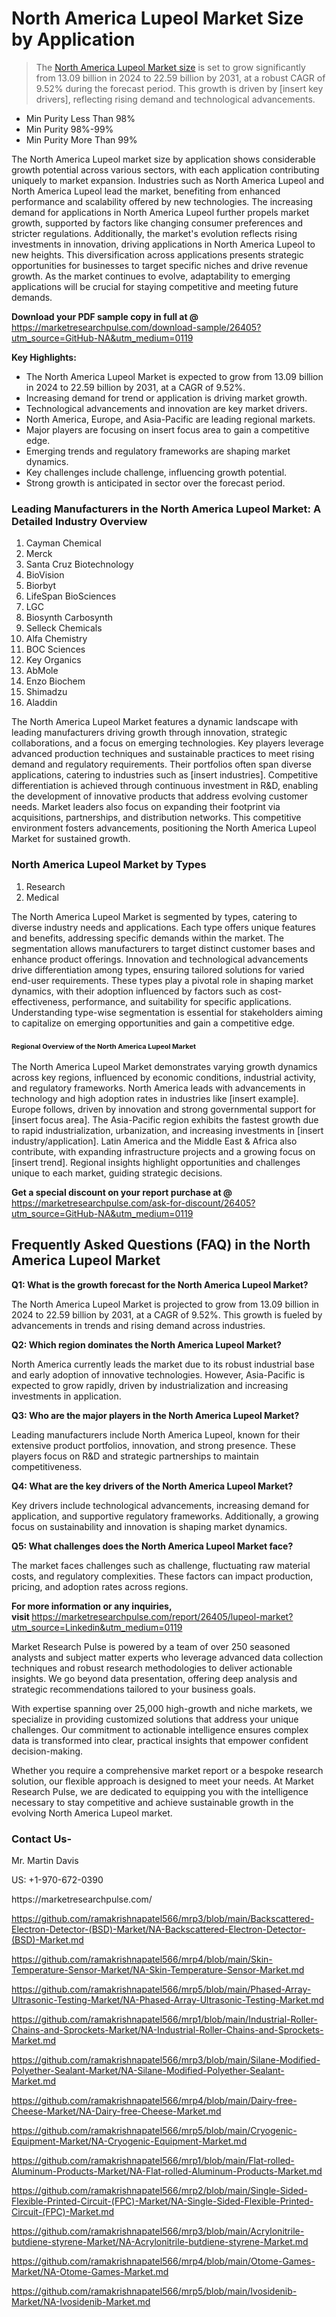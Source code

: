 <h1>North America Lupeol Market&nbsp;Size by Application</h1><blockquote><p>The <a href="https://marketresearchpulse.com/download-sample/26405?utm_source=GitHub-NA&amp;utm_medium=0119">North America Lupeol Market size</a> is set to grow significantly from 13.09 billion in 2024 to 22.59 billion by 2031, at a robust CAGR of 9.52% during the forecast period. This growth is driven by [insert key drivers], reflecting rising demand and technological advancements.</p></blockquote><ul><li>Min Purity Less Than 98%<li> Min Purity 98%-99%<li> Min Purity More Than 99%</li></ul><p>The North America Lupeol market size by application shows considerable growth potential across various sectors, with each application contributing uniquely to market expansion. Industries such as North America Lupeol and North America Lupeol lead the market, benefiting from enhanced performance and scalability offered by new technologies. The increasing demand for applications in North America Lupeol further propels market growth, supported by factors like changing consumer preferences and stricter regulations. Additionally, the market's evolution reflects rising investments in innovation, driving applications in North America Lupeol to new heights. This diversification across applications presents strategic opportunities for businesses to target specific niches and drive revenue growth. As the market continues to evolve, adaptability to emerging applications will be crucial for staying competitive and meeting future demands.</p><p><strong>Download your PDF sample copy in full at @ </strong><a href="https://marketresearchpulse.com/download-sample/26405?utm_source=GitHub-NA&amp;utm_medium=0119">https://marketresearchpulse.com/download-sample/26405?utm_source=GitHub-NA&amp;utm_medium=0119</a></p><p><strong>Key Highlights: </strong></p><ul><li>The North America Lupeol Market is expected to grow from 13.09 billion in 2024 to 22.59 billion by 2031, at a CAGR of 9.52%.</li><li>Increasing demand for trend or application is driving market growth.</li><li>Technological advancements and innovation are key market drivers.</li><li>North America, Europe, and Asia-Pacific are leading regional markets.</li><li>Major players are focusing on insert focus area to gain a competitive edge.</li><li>Emerging trends and regulatory frameworks are shaping market dynamics.</li><li>Key challenges include challenge, influencing growth potential.</li><li>Strong growth is anticipated in sector over the forecast period.</li></ul><h3>Leading Manufacturers in the North America Lupeol Market: A Detailed Industry Overview</h3><ol><li>Cayman Chemical</li><li>Merck</li><li>Santa Cruz Biotechnology</li><li>BioVision</li><li>Biorbyt</li><li>LifeSpan BioSciences</li><li>LGC</li><li>Biosynth Carbosynth</li><li>Selleck Chemicals</li><li>Alfa Chemistry</li><li>BOC Sciences</li><li>Key Organics</li><li>AbMole</li><li>Enzo Biochem</li><li>Shimadzu</li><li>Aladdin</li></ol><div class="flex max-w-full flex-col flex-grow"><div class="min-h-8 text-message flex w-full flex-col items-end gap-2 whitespace-normal break-words [.text-message+&amp;]:mt-5" dir="auto" data-message-author-role="assistant" data-message-id="fd8432e4-4910-450d-b182-61b7bfb0a01f" data-message-model-slug="gpt-4o"><div class="flex w-full flex-col gap-1 empty:hidden first:pt-[3px]"><div class="markdown prose w-full break-words dark:prose-invert light"><p>The North America Lupeol Market features a dynamic landscape with leading manufacturers driving growth through innovation, strategic collaborations, and a focus on emerging technologies. Key players leverage advanced production techniques and sustainable practices to meet rising demand and regulatory requirements. Their portfolios often span diverse applications, catering to industries such as [insert industries]. Competitive differentiation is achieved through continuous investment in R&amp;D, enabling the development of innovative products that address evolving customer needs. Market leaders also focus on expanding their footprint via acquisitions, partnerships, and distribution networks. This competitive environment fosters advancements, positioning the North America Lupeol Market for sustained growth.</p></div></div></div></div><h3>North America Lupeol Market by Types</h3><ol><li>Research<li> Medical</li></ol><div class="flex max-w-full flex-col flex-grow"><div class="min-h-8 text-message flex w-full flex-col items-end gap-2 whitespace-normal break-words [.text-message+&amp;]:mt-5" dir="auto" data-message-author-role="assistant" data-message-id="084470be-0bb7-4664-bddf-5156b4f41249" data-message-model-slug="gpt-4o-mini"><div class="flex w-full flex-col gap-1 empty:hidden first:pt-[3px]"><div class="markdown prose w-full break-words dark:prose-invert light"><p>The North America Lupeol Market is segmented by types, catering to diverse industry needs and applications. Each type offers unique features and benefits, addressing specific demands within the market. The segmentation allows manufacturers to target distinct customer bases and enhance product offerings. Innovation and technological advancements drive differentiation among types, ensuring tailored solutions for varied end-user requirements. These types play a pivotal role in shaping market dynamics, with their adoption influenced by factors such as cost-effectiveness, performance, and suitability for specific applications. Understanding type-wise segmentation is essential for stakeholders aiming to capitalize on emerging opportunities and gain a competitive edge.</p></div></div></div></div><h3><span style="font-size: 11px;">Regional Overview of the North America Lupeol Market</span></h3><div class="flex max-w-full flex-col flex-grow"><div class="min-h-8 text-message flex w-full flex-col items-end gap-2 whitespace-normal break-words [.text-message+&amp;]:mt-5" dir="auto" data-message-author-role="assistant" data-message-id="e9038762-ce64-4e30-91c9-9bd413514231" data-message-model-slug="gpt-4o-mini"><div class="flex w-full flex-col gap-1 empty:hidden first:pt-[3px]"><div class="markdown prose w-full break-words dark:prose-invert light"><p>The North America Lupeol Market demonstrates varying growth dynamics across key regions, influenced by economic conditions, industrial activity, and regulatory frameworks. North America leads with advancements in technology and high adoption rates in industries like [insert example]. Europe follows, driven by innovation and strong governmental support for [insert focus area]. The Asia-Pacific region exhibits the fastest growth due to rapid industrialization, urbanization, and increasing investments in [insert industry/application]. Latin America and the Middle East &amp; Africa also contribute, with expanding infrastructure projects and a growing focus on [insert trend]. Regional insights highlight opportunities and challenges unique to each market, guiding strategic decisions.</p></div></div></div></div><p><strong>Get a special discount on your report purchase at @ </strong><a href="https://marketresearchpulse.com/ask-for-discount/26405?utm_source=GitHub-NA&amp;utm_medium=0119">https://marketresearchpulse.com/ask-for-discount/26405?utm_source=GitHub-NA&amp;utm_medium=0119</a></p><h2>Frequently Asked Questions (FAQ) in the North America Lupeol Market</h2><p><strong>Q1: What is the growth forecast for the North America Lupeol Market?</strong></p><p>The North America Lupeol Market is projected to grow from 13.09 billion in 2024 to 22.59 billion by 2031, at a CAGR of 9.52%. This growth is fueled by advancements in trends and rising demand across industries.</p><p><strong>Q2: Which region dominates the North America Lupeol Market?</strong></p><p>North America currently leads the market due to its robust industrial base and early adoption of innovative technologies. However, Asia-Pacific is expected to grow rapidly, driven by industrialization and increasing investments in application.</p><p><strong>Q3: Who are the major players in the North America Lupeol Market?</strong></p><p>Leading manufacturers include North America Lupeol, known for their extensive product portfolios, innovation, and strong presence. These players focus on R&amp;D and strategic partnerships to maintain competitiveness.</p><p><strong>Q4: What are the key drivers of the North America Lupeol Market?</strong></p><p>Key drivers include technological advancements, increasing demand for application, and supportive regulatory frameworks. Additionally, a growing focus on sustainability and innovation is shaping market dynamics.</p><p><strong>Q5: What challenges does the North America Lupeol Market face?</strong></p><p>The market faces challenges such as challenge, fluctuating raw material costs, and regulatory complexities. These factors can impact production, pricing, and adoption rates across regions.</p><p><strong>For more information or any inquiries, visit&nbsp;</strong><a href="https://marketresearchpulse.com/report/26405/lupeol-market?utm_source=Linkedin&utm_medium=0119">https://marketresearchpulse.com/report/26405/lupeol-market?utm_source=Linkedin&utm_medium=0119</a></p><p>Market Research Pulse is powered by a team of over 250 seasoned analysts and subject matter experts who leverage advanced data collection techniques and robust research methodologies to deliver actionable insights. We go beyond data presentation, offering deep analysis and strategic recommendations tailored to your business goals.</p><p>With expertise spanning over 25,000 high-growth and niche markets, we specialize in providing customized solutions that address your unique challenges. Our commitment to actionable intelligence ensures complex data is transformed into clear, practical insights that empower confident decision-making.</p><p>Whether you require a comprehensive market report or a bespoke research solution, our flexible approach is designed to meet your needs. At Market Research Pulse, we are dedicated to equipping you with the intelligence necessary to stay competitive and achieve sustainable growth in the evolving North America Lupeol market.</p><h3><strong>Contact Us-</strong></h3><p>Mr. Martin Davis</p><p>US: +1-970-672-0390</p><p>https://marketresearchpulse.com/</p><p><a href="https://github.com/ramakrishnapatel566/mrp3/blob/main/Backscattered-Electron-Detector-(BSD)-Market/NA-Backscattered-Electron-Detector-(BSD)-Market.md">https://github.com/ramakrishnapatel566/mrp3/blob/main/Backscattered-Electron-Detector-(BSD)-Market/NA-Backscattered-Electron-Detector-(BSD)-Market.md</a></p><p><a href="https://github.com/ramakrishnapatel566/mrp4/blob/main/Skin-Temperature-Sensor-Market/NA-Skin-Temperature-Sensor-Market.md">https://github.com/ramakrishnapatel566/mrp4/blob/main/Skin-Temperature-Sensor-Market/NA-Skin-Temperature-Sensor-Market.md</a></p><p><a href="https://github.com/ramakrishnapatel566/mrp5/blob/main/Phased-Array-Ultrasonic-Testing-Market/NA-Phased-Array-Ultrasonic-Testing-Market.md">https://github.com/ramakrishnapatel566/mrp5/blob/main/Phased-Array-Ultrasonic-Testing-Market/NA-Phased-Array-Ultrasonic-Testing-Market.md</a></p><p><a href="https://github.com/ramakrishnapatel566/mrp1/blob/main/Industrial-Roller-Chains-and-Sprockets-Market/NA-Industrial-Roller-Chains-and-Sprockets-Market.md">https://github.com/ramakrishnapatel566/mrp1/blob/main/Industrial-Roller-Chains-and-Sprockets-Market/NA-Industrial-Roller-Chains-and-Sprockets-Market.md</a></p><p><a href="https://github.com/ramakrishnapatel566/mrp3/blob/main/Silane-Modified-Polyether-Sealant-Market/NA-Silane-Modified-Polyether-Sealant-Market.md">https://github.com/ramakrishnapatel566/mrp3/blob/main/Silane-Modified-Polyether-Sealant-Market/NA-Silane-Modified-Polyether-Sealant-Market.md</a></p><p><a href="https://github.com/ramakrishnapatel566/mrp4/blob/main/Dairy-free-Cheese-Market/NA-Dairy-free-Cheese-Market.md">https://github.com/ramakrishnapatel566/mrp4/blob/main/Dairy-free-Cheese-Market/NA-Dairy-free-Cheese-Market.md</a></p><p><a href="https://github.com/ramakrishnapatel566/mrp5/blob/main/Cryogenic-Equipment-Market/NA-Cryogenic-Equipment-Market.md">https://github.com/ramakrishnapatel566/mrp5/blob/main/Cryogenic-Equipment-Market/NA-Cryogenic-Equipment-Market.md</a></p><p><a href="https://github.com/ramakrishnapatel566/mrp1/blob/main/Flat-rolled-Aluminum-Products-Market/NA-Flat-rolled-Aluminum-Products-Market.md">https://github.com/ramakrishnapatel566/mrp1/blob/main/Flat-rolled-Aluminum-Products-Market/NA-Flat-rolled-Aluminum-Products-Market.md</a></p><p><a href="https://github.com/ramakrishnapatel566/mrp2/blob/main/Single-Sided-Flexible-Printed-Circuit-(FPC)-Market/NA-Single-Sided-Flexible-Printed-Circuit-(FPC)-Market.md">https://github.com/ramakrishnapatel566/mrp2/blob/main/Single-Sided-Flexible-Printed-Circuit-(FPC)-Market/NA-Single-Sided-Flexible-Printed-Circuit-(FPC)-Market.md</a></p><p><a href="https://github.com/ramakrishnapatel566/mrp3/blob/main/Acrylonitrile-butdiene-styrene-Market/NA-Acrylonitrile-butdiene-styrene-Market.md">https://github.com/ramakrishnapatel566/mrp3/blob/main/Acrylonitrile-butdiene-styrene-Market/NA-Acrylonitrile-butdiene-styrene-Market.md</a></p><p><a href="https://github.com/ramakrishnapatel566/mrp4/blob/main/Otome-Games-Market/NA-Otome-Games-Market.md">https://github.com/ramakrishnapatel566/mrp4/blob/main/Otome-Games-Market/NA-Otome-Games-Market.md</a></p><p><a href="https://github.com/ramakrishnapatel566/mrp5/blob/main/Ivosidenib-Market/NA-Ivosidenib-Market.md">https://github.com/ramakrishnapatel566/mrp5/blob/main/Ivosidenib-Market/NA-Ivosidenib-Market.md</a></p>
